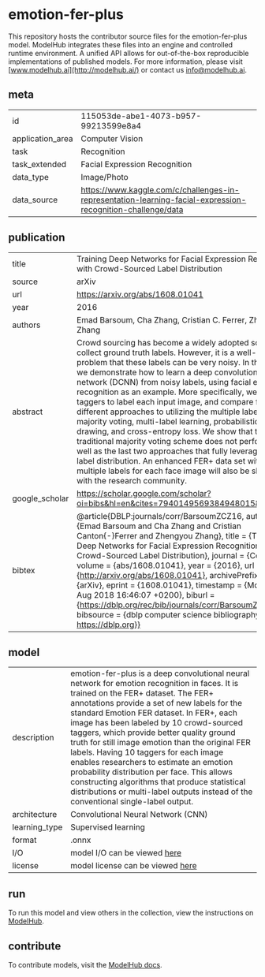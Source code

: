 # emotion-fer-plus

This repository hosts the contributor source files for the emotion-fer-plus model. ModelHub integrates these files into an engine and controlled runtime environment. A unified API allows for out-of-the-box reproducible implementations of published models. For more information, please visit [www.modelhub.ai](http://modelhub.ai/) or contact us [info@modelhub.ai](mailto:info@modelhub.ai).

## meta

|                  |                                                                                                             |
| ---------------- | ----------------------------------------------------------------------------------------------------------- |
| id               | 115053de-abe1-4073-b957-99213599e8a4                                                                        |
| application_area | Computer Vision                                                                                             |
| task             | Recognition                                                                                                 |
| task_extended    | Facial Expression Recognition                                                                               |
| data_type        | Image/Photo                                                                                                 |
| data_source      | https://www.kaggle.com/c/challenges-in-representation-learning-facial-expression-recognition-challenge/data |

## publication

|                |                                                                                                                                                                                                                                                                                                                                                                                                                                                                                                                                                                                                                                                                                                                                                                                                                                     |
| -------------- | ----------------------------------------------------------------------------------------------------------------------------------------------------------------------------------------------------------------------------------------------------------------------------------------------------------------------------------------------------------------------------------------------------------------------------------------------------------------------------------------------------------------------------------------------------------------------------------------------------------------------------------------------------------------------------------------------------------------------------------------------------------------------------------------------------------------------------------- |
| title          | Training Deep Networks for Facial Expression Recognition with Crowd-Sourced Label Distribution                                                                                                                                                                                                                                                                                                                                                                                                                                                                                                                                                                                                                                                                                                                                      |
| source         | arXiv                                                                                                                                                                                                                                                                                                                                                                                                                                                                                                                                                                                                                                                                                                                                                                                                                               |
| url | https://arxiv.org/abs/1608.01041 |
| year           | 2016                                                                                                                                                                                                                                                                                                                                                                                                                                                                                                                                                                                                                                                                                                                                                                                                                                |
| authors        | Emad Barsoum, Cha Zhang, Cristian C. Ferrer, Zhengyou Zhang                                                                                                                                                                                                                                                                                                                                                                                                                                                                                                                                                                                                                                                                                                                                                                         |
| abstract       | Crowd sourcing has become a widely adopted scheme to collect ground truth labels. However, it is a well-known problem that these labels can be very noisy. In this paper, we demonstrate how to learn a deep convolutional neural network (DCNN) from noisy labels, using facial expression recognition as an example. More specifically, we have 10 taggers to label each input image, and compare four different approaches to utilizing the multiple labels: majority voting, multi-label learning, probabilistic label drawing, and cross-entropy loss. We show that the traditional majority voting scheme does not perform as well as the last two approaches that fully leverage the label distribution. An enhanced FER+ data set with multiple labels for each face image will also be shared with the research community. |
| google_scholar | https://scholar.google.com/scholar?oi=bibs&hl=en&cites=7940149569384948015&as_sdt=5                                                                                                                                                                                                                                                                                                                                                                                                                                                                                                                                                                                                                                                                                                                                                 |
| bibtex         | @article{DBLP:journals/corr/BarsoumZCZ16, author = {Emad Barsoum and Cha Zhang and Cristian Canton{-}Ferrer and Zhengyou Zhang}, title = {Training Deep Networks for Facial Expression Recognition with Crowd-Sourced Label Distribution}, journal = {CoRR}, volume = {abs/1608.01041}, year = {2016}, url = {http://arxiv.org/abs/1608.01041}, archivePrefix = {arXiv}, eprint = {1608.01041}, timestamp = {Mon, 13 Aug 2018 16:46:07 +0200}, biburl = {https://dblp.org/rec/bib/journals/corr/BarsoumZCZ16}, bibsource = {dblp computer science bibliography, https://dblp.org}}                                                                                                                                                                                                                                                  |

## model

|               |                                                                                                                                                                                                                                                                                                                                                                                                                                                                                                                                                                                                                                                         |
| ------------- | ------------------------------------------------------------------------------------------------------------------------------------------------------------------------------------------------------------------------------------------------------------------------------------------------------------------------------------------------------------------------------------------------------------------------------------------------------------------------------------------------------------------------------------------------------------------------------------------------------------------------------------------------------- |
| description   | emotion-fer-plus is a deep convolutional neural network for emotion recognition in faces. It is trained on the FER+ dataset. The FER+ annotations provide a set of new labels for the standard Emotion FER dataset. In FER+, each image has been labeled by 10 crowd-sourced taggers, which provide better quality ground truth for still image emotion than the original FER labels. Having 10 taggers for each image enables researchers to estimate an emotion probability distribution per face. This allows constructing algorithms that produce statistical distributions or multi-label outputs instead of the conventional single-label output. |
| architecture  | Convolutional Neural Network (CNN)                                                                                                                                                                                                                                                                                                                                                                                                                                                                                                                                                                                                                      |
| learning_type | Supervised learning                                                                                                                                                                                                                                                                                                                                                                                                                                                                                                                                                                                                                                     |
| format        | .onnx                                                                                                                                                                                                                                                                                                                                                                                                                                                                                                                                                                                                                                                   |
| I/O           | model I/O can be viewed [here](contrib_src/model/config.json)                                                                                                                                                                                                                                                                                                                                                                                                                                                                                                                                                                                           |
| license       | model license can be viewed [here](contrib_src/license/model)                                                                                                                                                                                                                                                                                                                                                                                                                                                                                                                                                                                           |

## run

To run this model and view others in the collection, view the instructions on [ModelHub](http://app.modelhub.ai/).

## contribute

To contribute models, visit the [ModelHub docs](https://modelhub.readthedocs.io/en/latest/).
